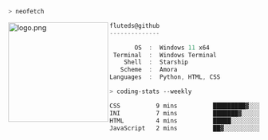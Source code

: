 ```zsh
> neofetch
```

<!--img align="left" src="https://github.com/fluteds.png" alt="logo.png" width="200"/>-->
<img align="left" src="https://external-content.duckduckgo.com/iu/?u=https%3A%2F%2F78.media.tumblr.com%2F975fca5f82161b190efdcaa05ffbd4ec%2Ftumblr_p6q6m9TJF01x3p3jmo1_500.png&f=1&nofb=1" alt="logo.png" width="200"/>

```csharp
fluteds@github
--------------

       OS  :  Windows 11 x64
 Terminal  :  Windows Terminal
    Shell  :  Starship
   Scheme  :  Amora
Languages  :  Python, HTML, CSS
```

```zsh
> coding-stats --weekly
```

<!--START_SECTION:waka-->

```txt
CSS          9 mins          █████████▓░░░░░░░░░░░░░░░   38.55 %
INI          7 mins          ███████▓░░░░░░░░░░░░░░░░░   31.14 %
HTML         4 mins          █████░░░░░░░░░░░░░░░░░░░░   19.52 %
JavaScript   2 mins          ██▓░░░░░░░░░░░░░░░░░░░░░░   10.79 %
```

<!--END_SECTION:waka-->
